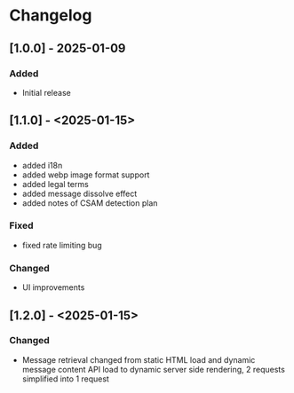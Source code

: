 # Changelog

## [1.0.0] - 2025-01-09
### Added
- Initial release

## [1.1.0] - <2025-01-15>

### Added
- added i18n
- added webp image format support
- added legal terms
- added message dissolve effect
- added notes of CSAM detection plan

### Fixed
- fixed rate limiting bug

### Changed
- UI improvements

## [1.2.0] - <2025-01-15>

### Changed

- Message retrieval changed from static HTML load and dynamic message content API load to dynamic server side rendering, 2 requests simplified into 1 request